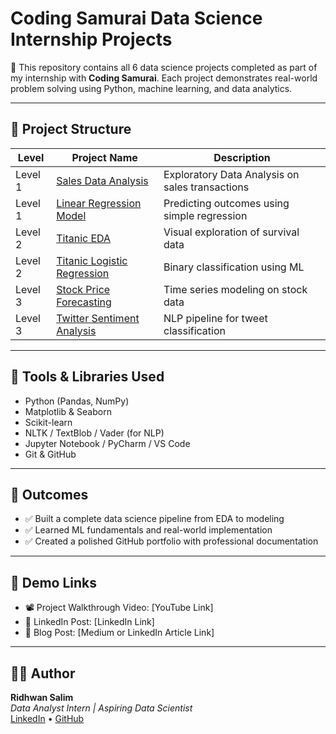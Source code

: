 # Coding Samurai Data Science Internship Projects

🚀 This repository contains all 6 data science projects completed as part of my internship with **Coding Samurai**. Each project demonstrates real-world problem solving using Python, machine learning, and data analytics.

---

## 📁 Project Structure

| Level | Project Name | Description |
|-------|--------------|-------------|
| Level 1 | [Sales Data Analysis](./Level1/Project1_Superstore_Sales_Analysis/) | Exploratory Data Analysis on sales transactions |
| Level 1 | [Linear Regression Model](./Level1/Project2_Linear_Regression/) | Predicting outcomes using simple regression |
| Level 2 | [Titanic EDA](./Level2/Project_3_Titanic_Classification/) | Visual exploration of survival data |
| Level 2 | [Titanic Logistic Regression](./Level2/Project4_Logistic_Titanic/) | Binary classification using ML |
| Level 3 | [Stock Price Forecasting](./Level3/Project5_TimeSeries_Stocks/) | Time series modeling on stock data |
| Level 3 | [Twitter Sentiment Analysis](./Level3/Project6_Sentiment_Tweets/) | NLP pipeline for tweet classification |

---

## 💼 Tools & Libraries Used

- Python (Pandas, NumPy)
- Matplotlib & Seaborn
- Scikit-learn
- NLTK / TextBlob / Vader (for NLP)
- Jupyter Notebook / PyCharm / VS Code
- Git & GitHub

---

## 🎯 Outcomes

- ✅ Built a complete data science pipeline from EDA to modeling
- ✅ Learned ML fundamentals and real-world implementation
- ✅ Created a polished GitHub portfolio with professional documentation

---

## 🔗 Demo Links

- 📽️ Project Walkthrough Video: [YouTube Link]
- 🔗 LinkedIn Post: [LinkedIn Link]
- 🧠 Blog Post: [Medium or LinkedIn Article Link]

---

## 👨‍💻 Author

**Ridhwan Salim**  
_Data Analyst Intern | Aspiring Data Scientist_  
[LinkedIn](https://www.linkedin.com/in/ridhwan-s) • [GitHub](https://github.com/ridhwansalim)